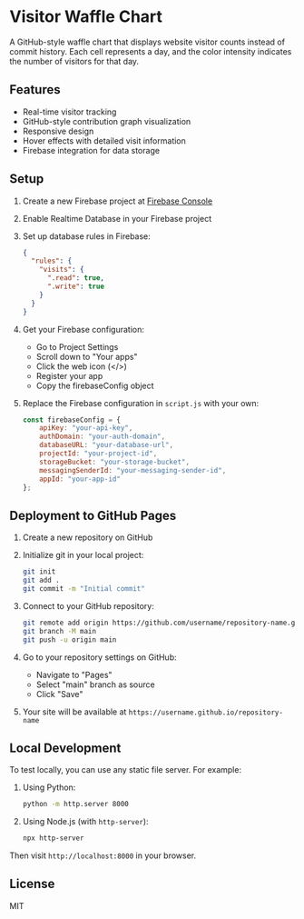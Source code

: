 # Visitor Waffle Chart

A GitHub-style waffle chart that displays website visitor counts instead of commit history. Each cell represents a day, and the color intensity indicates the number of visitors for that day.

## Features

- Real-time visitor tracking
- GitHub-style contribution graph visualization
- Responsive design
- Hover effects with detailed visit information
- Firebase integration for data storage

## Setup

1. Create a new Firebase project at [Firebase Console](https://console.firebase.google.com/)

2. Enable Realtime Database in your Firebase project

3. Set up database rules in Firebase:
   ```json
   {
     "rules": {
       "visits": {
         ".read": true,
         ".write": true
       }
     }
   }
   ```

4. Get your Firebase configuration:
   - Go to Project Settings
   - Scroll down to "Your apps"
   - Click the web icon (</>)
   - Register your app
   - Copy the firebaseConfig object

5. Replace the Firebase configuration in `script.js` with your own:
   ```javascript
   const firebaseConfig = {
       apiKey: "your-api-key",
       authDomain: "your-auth-domain",
       databaseURL: "your-database-url",
       projectId: "your-project-id",
       storageBucket: "your-storage-bucket",
       messagingSenderId: "your-messaging-sender-id",
       appId: "your-app-id"
   };
   ```

## Deployment to GitHub Pages

1. Create a new repository on GitHub

2. Initialize git in your local project:
   ```bash
   git init
   git add .
   git commit -m "Initial commit"
   ```

3. Connect to your GitHub repository:
   ```bash
   git remote add origin https://github.com/username/repository-name.git
   git branch -M main
   git push -u origin main
   ```

4. Go to your repository settings on GitHub:
   - Navigate to "Pages"
   - Select "main" branch as source
   - Click "Save"

5. Your site will be available at `https://username.github.io/repository-name`

## Local Development

To test locally, you can use any static file server. For example:

1. Using Python:
   ```bash
   python -m http.server 8000
   ```

2. Using Node.js (with `http-server`):
   ```bash
   npx http-server
   ```

Then visit `http://localhost:8000` in your browser.

## License

MIT 